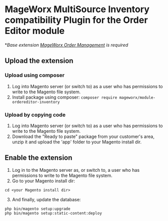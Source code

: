 # MageWorx MultiSource Inventory compatibility Plugin for the Order Editor module

**Base extension [MageWorx Order Management](https://www.mageworx.com/magento2-order-management-extension.html) is required*

## Upload the extension

### Upload using composer

1. Log into Magento server (or switch to) as a user who has permissions to write to the Magento file system.
2. Install package using composer: `composer require mageworx/module-ordereditor-inventory`

### Upload by copying code

1. Log into Magento server (or switch to) as a user who has permissions to write to the Magento file system.
2. Download the "Ready to paste" package from your customer's area, unzip it and upload the 'app' folder to your Magento install dir.


## Enable the extension

1. Log in to the Magento server as, or switch to, a user who has permissions to write to the Magento file system.
2. Go to your Magento install dir:
```
cd <your Magento install dir> 
```

3. And finally, update the database:
```
php bin/magento setup:upgrade
php bin/magento setup:static-content:deploy
```
